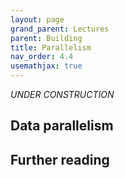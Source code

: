 ```yaml
---
layout: page
grand_parent: Lectures
parent: Building
title: Parallelism
nav_order: 4.4
usemathjax: true
---
```

*UNDER CONSTRUCTION*

## Data parallelism

## Further reading

